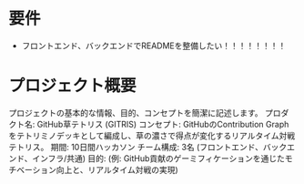 # 要件
- フロントエンド、バックエンドでREADMEを整備したい！！！！！！！！

# プロジェクト概要
プロジェクトの基本的な情報、目的、コンセプトを簡潔に記述します。
プロダクト名: GitHub草テトリス (GITRIS)
コンセプト: GitHubのContribution Graphをテトリミノデッキとして編成し、草の濃さで得点が変化するリアルタイム対戦テトリス。
期間: 10日間ハッカソン
チーム構成: 3名 (フロントエンド、バックエンド、インフラ/共通)
目的: (例: GitHub貢献のゲーミフィケーションを通じたモチベーション向上と、リアルタイム対戦の実現)
